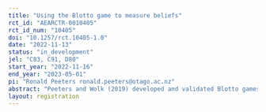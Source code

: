 ```yaml
---
title: "Using the Blotto game to measure beliefs"
rct_id: "AEARCTR-0010405"
rct_id_num: "10405"
doi: "10.1257/rct.10405-1.0"
date: "2022-11-13"
status: "in_development"
jel: "C83, C91, D80"
start_year: "2022-11-16"
end_year: "2023-05-01"
pi: "Ronald Peeters ronald.peeters@otago.ac.nz"
abstract: "Peeters and Wolk (2019) developed and validated Blotto games to elicit expectations. In their experiments they apply their games to elicit expectations about termination times of a time series process. Given that in many studies expectations are elicited on beliefs and norms about behavior, in this study we apply the most successful Blotto game of Peeters and Wolk (2019) to expectations about behaviour, and do this in the context of the Ultimatum Game. To be precise, we apply the Blotto game to measure beliefs about behaviour and beliefs about beliefs about behavior in this game. The former applies to measuring beliefs about verifiable events, the latter about unverifiable events. In the analysis we will particularly focus on the quality of the measured beliefs in the context of the “wisdom of the few” rather than the “wisdom of the crowd”."
layout: registration
---
```


